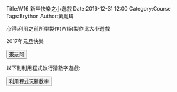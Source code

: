 Title:W16 新年快樂之小遊戲
Date:2016-12-31 12:00
Category:Course
Tags:Brython
Author:黃胤瑋

心得:利用之前所學製作(W15)製作比大小遊戲

2017年元旦快樂

<!-- PELICAN_END_SUMMARY -->

<!-- 導入 Brython 標準程式庫 -->

<script type="text/javascript" 
    src="https://cdn.rawgit.com/brython-dev/brython/master/www/src/brython_dist.js">
</script>

<!-- 啟動 Brython -->

<script>
window.onload=function(){
brython(1);
}
</script>

<!-- 以下可以執行  Brython 程式 -->

<div id="id3"></div>
<script type="text/python3">
from browser import document 
from browser import html
id3 = document["id3"]
import random

def gen_int(e):
    標準答案 = random.randint(1, 100)
    你猜的數字 = int(input("請輸入您所猜的整數:"))
    猜測次數 = 1
    while 標準答案 != 你猜的數字:
        if 標準答案 < 你猜的數字:
            #print("太大了，再猜一次 :)加油")
            id3 <= "太大了，再猜一次 87"  + html.BR()
        else:
            #print("太小了，再猜一次 87")
            id3 <= "太小了，再猜一次 87" + html.BR()
        你猜的數字 = int(input("請輸入您所猜的整數:"))
        猜測次數 += 1
   
    #print("猜對了！總共猜了", 猜測次數, "次")
    id3 <= "阿不就好棒棒！真夠笨猜了 " + str(猜測次數) +  " 次"
document["but1"].bind("click",gen_int)
</script>
<button id="but1">來玩阿</button>



以下則利用程式執行猜數字遊戲:

<div id="id4"></div>
<script type="text/python3">
from browser import document
from browser import html
import random
 
id4 = document["id4"]
def autoguess(ev):
    執行次數 = 100
    總猜測次數 = 0
    for i in range(執行次數):
        id4 <= "第" + str(i+1) + "次玩:" + html.BR()
        下限 = 1
        上限 = 100
        標準答案 = random.randint(下限, 上限)
        pc猜的數字 = random.randint(下限, 上限)
        #print(標準答案, pc猜的數字)
        #integer int()
        #string str()
        #float float()
        #你猜的數字 = int(input("請輸入您所猜的整數:"))
        猜測次數 = 1
        while 標準答案 != pc猜的數字:
            if 標準答案 < pc猜的數字:
                #print("太大了，再猜一次 :)加油")
                # 因此已經確定"pc猜的數字"不是答案, 因此 - 1
                id4 <= "電腦猜的數字:" + str(pc猜的數字) + " 太大了!" + html.BR()
                上限 = pc猜的數字 - 1
            else:
                #print("太小了，再猜一次 :)加油")
                # 因此已經確定"pc猜的數字"不是答案, 因此 + 1
                id4 <= "電腦猜的數字:" + str(pc猜的數字) + " 太小了!" + html.BR()
                下限 = pc猜的數字 + 1
            #pc猜的數字 = int(input("請輸入您所猜的整數:"))
            pc猜的數字 = random.randint(下限, 上限)
            猜測次數 += 1
 
        #print("猜對了！總共猜了", 猜測次數, "次")
        id4 <= "電腦猜對了, 答案為: " + str(標準答案) + ", 總共猜了 "+ str(猜測次數) + "次" + html.BR()
        總猜測次數 += 猜測次數
    平均猜測次數 = int(總猜測次數/執行次數)
    #print("平均次數", 平均猜測次數)
    id4 <= "平均次數: " + str(平均猜測次數)
 
document["but4"].bind("click", autoguess)
</script>
<button id="but4">利用程式玩猜數字</button>